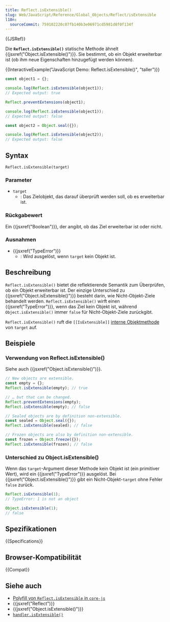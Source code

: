 ```yaml
---
title: Reflect.isExtensible()
slug: Web/JavaScript/Reference/Global_Objects/Reflect/isExtensible
l10n:
  sourceCommit: 759102220c07fb140b3e06971cd5981d8f0f134f
---
```


{{JSRef}}

Die **`Reflect.isExtensible()`** statische Methode ähnelt {{jsxref("Object.isExtensible()")}}. Sie bestimmt, ob ein Objekt erweiterbar ist (ob ihm neue Eigenschaften hinzugefügt werden können).

{{InteractiveExample("JavaScript Demo: Reflect.isExtensible()", "taller")}}

```js interactive-example
const object1 = {};

console.log(Reflect.isExtensible(object1));
// Expected output: true

Reflect.preventExtensions(object1);

console.log(Reflect.isExtensible(object1));
// Expected output: false

const object2 = Object.seal({});

console.log(Reflect.isExtensible(object2));
// Expected output: false
```

## Syntax

```js-nolint
Reflect.isExtensible(target)
```

### Parameter

- `target`
  - : Das Zielobjekt, das darauf überprüft werden soll, ob es erweiterbar ist.

### Rückgabewert

Ein {{jsxref("Boolean")}}, der angibt, ob das Ziel erweiterbar ist oder nicht.

### Ausnahmen

- {{jsxref("TypeError")}}
  - : Wird ausgelöst, wenn `target` kein Objekt ist.

## Beschreibung

`Reflect.isExtensible()` bietet die reflektierende Semantik zum Überprüfen, ob ein Objekt erweiterbar ist. Der einzige Unterschied zu {{jsxref("Object.isExtensible()")}} besteht darin, wie Nicht-Objekt-Ziele behandelt werden. `Reflect.isExtensible()` wirft einen {{jsxref("TypeError")}}, wenn das Ziel kein Objekt ist, während `Object.isExtensible()` immer `false` für Nicht-Objekt-Ziele zurückgibt.

`Reflect.isExtensible()` ruft die `[[IsExtensible]]` [interne Objektmethode](/de/docs/Web/JavaScript/Reference/Global_Objects/Proxy#object_internal_methods) von `target` auf.

## Beispiele

### Verwendung von Reflect.isExtensible()

Siehe auch {{jsxref("Object.isExtensible()")}}.

```js
// New objects are extensible.
const empty = {};
Reflect.isExtensible(empty); // true

// … but that can be changed.
Reflect.preventExtensions(empty);
Reflect.isExtensible(empty); // false

// Sealed objects are by definition non-extensible.
const sealed = Object.seal({});
Reflect.isExtensible(sealed); // false

// Frozen objects are also by definition non-extensible.
const frozen = Object.freeze({});
Reflect.isExtensible(frozen); // false
```

### Unterschied zu Object.isExtensible()

Wenn das `target`-Argument dieser Methode kein Objekt ist (ein primitiver Wert), wird ein {{jsxref("TypeError")}} ausgelöst. Bei {{jsxref("Object.isExtensible()")}} gibt ein Nicht-Objekt-`target` ohne Fehler `false` zurück.

```js
Reflect.isExtensible(1);
// TypeError: 1 is not an object

Object.isExtensible(1);
// false
```

## Spezifikationen

{{Specifications}}

## Browser-Kompatibilität

{{Compat}}

## Siehe auch

- [Polyfill von `Reflect.isExtensible` in `core-js`](https://github.com/zloirock/core-js#ecmascript-reflect)
- {{jsxref("Reflect")}}
- {{jsxref("Object.isExtensible()")}}
- [`handler.isExtensible()`](/de/docs/Web/JavaScript/Reference/Global_Objects/Proxy/Proxy/isExtensible)
